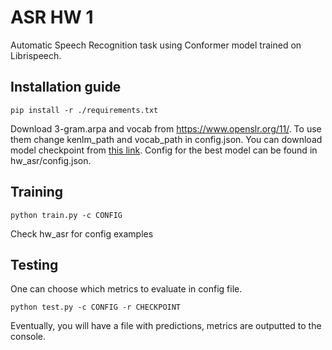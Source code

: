 # ASR HW 1

Automatic Speech Recognition task using Conformer model trained on Librispeech.

## Installation guide

```shell
pip install -r ./requirements.txt
```

Download 3-gram.arpa and vocab from https://www.openslr.org/11/. To use them change kenlm_path and vocab_path in config.json. You can download model checkpoint from [this link](https://drive.google.com/file/d/1DBNBP8ap7NvWtEQ8g4GrnEXstz-UG3-m/view?usp=sharing). Config for the best model can be found in hw_asr/config.json.

## Training
```shell
python train.py -c CONFIG
```
Check hw_asr for config examples

## Testing
One can choose which metrics to evaluate in config file.
```shell
python test.py -c CONFIG -r CHECKPOINT
```
Eventually, you will have a file with predictions, metrics are outputted to the console.
